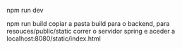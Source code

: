npm run dev


npm run build
copiar a pasta build para o backend, para resouces/public/static
correr o servidor spring e aceder a localhost:8080/static/index.html
